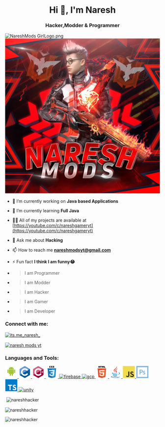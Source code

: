 <h1 align="center">Hi 👋, I'm Naresh</h1>

<h3 align="center">Hacker,Modder & Programmer</h3>


![NareshMods GirlLogo.png](https://user-images.githubusercontent.com/104439090/171969534-8e05c45e-455b-4742-a210-c21b4f754d4f.png)
![NareshMods BoyLogo.png](https://github.com/NareshHacker/NareshHacker/blob/main/NARESH%20MODS.png)

- 🔭 I’m currently working on **Java based Applications**

- 🌱 I’m currently learning **Full Java**

- 👨‍💻 All of my projects are available at [https://youtube.com/c/nareshgameryt](https://youtube.com/c/nareshgameryt)

- 💬 Ask me about **Hacking**

- 📫 How to reach me **nareshmodsyt@gmail.com**

- ⚡ Fun fact **I think I am funny😂**

- >I am Programmer 

- >I am Modder

- >I am Hacker

- >I am Gamer

- >I am Developer

<h3 align="left">Connect with me:</h3>

<p align="left">

<a href="https://instagram.com/its.me_naresh_" target="blank"><img align="center" src="https://raw.githubusercontent.com/rahuldkjain/github-profile-readme-generator/master/src/images/icons/Social/instagram.svg" alt="its.me_naresh_" height="30" width="40" /></a>

<a href="https://www.youtube.com/c/naresh mods yt" target="blank"><img align="center" src="https://raw.githubusercontent.com/rahuldkjain/github-profile-readme-generator/master/src/images/icons/Social/youtube.svg" alt="naresh mods yt" height="30" width="40" /></a>

</p>

<h3 align="left">Languages and Tools:</h3>

<p align="left"> <a href="https://developer.android.com" target="_blank" rel="noreferrer"> <img src="https://raw.githubusercontent.com/devicons/devicon/master/icons/android/android-original-wordmark.svg" alt="android" width="40" height="40"/> </a> <a href="https://www.cprogramming.com/" target="_blank" rel="noreferrer"> <img src="https://raw.githubusercontent.com/devicons/devicon/master/icons/c/c-original.svg" alt="c" width="40" height="40"/> </a> <a href="https://www.w3schools.com/cpp/" target="_blank" rel="noreferrer"> <img src="https://raw.githubusercontent.com/devicons/devicon/master/icons/cplusplus/cplusplus-original.svg" alt="cplusplus" width="40" height="40"/> </a> <a href="https://www.w3schools.com/css/" target="_blank" rel="noreferrer"> <img src="https://raw.githubusercontent.com/devicons/devicon/master/icons/css3/css3-original-wordmark.svg" alt="css3" width="40" height="40"/> </a> <a href="https://firebase.google.com/" target="_blank" rel="noreferrer"> <img src="https://www.vectorlogo.zone/logos/firebase/firebase-icon.svg" alt="firebase" width="40" height="40"/> </a> <a href="https://cloud.google.com" target="_blank" rel="noreferrer"> <img src="https://www.vectorlogo.zone/logos/google_cloud/google_cloud-icon.svg" alt="gcp" width="40" height="40"/> </a> <a href="https://www.w3.org/html/" target="_blank" rel="noreferrer"> <img src="https://raw.githubusercontent.com/devicons/devicon/master/icons/html5/html5-original-wordmark.svg" alt="html5" width="40" height="40"/> </a> <a href="https://www.java.com" target="_blank" rel="noreferrer"> <img src="https://raw.githubusercontent.com/devicons/devicon/master/icons/java/java-original.svg" alt="java" width="40" height="40"/> </a> <a href="https://developer.mozilla.org/en-US/docs/Web/JavaScript" target="_blank" rel="noreferrer"> <img src="https://raw.githubusercontent.com/devicons/devicon/master/icons/javascript/javascript-original.svg" alt="javascript" width="40" height="40"/> </a> <a href="https://www.photoshop.com/en" target="_blank" rel="noreferrer"> <img src="https://raw.githubusercontent.com/devicons/devicon/master/icons/photoshop/photoshop-line.svg" alt="photoshop" width="40" height="40"/> </a> <a href="https://www.typescriptlang.org/" target="_blank" rel="noreferrer"> <img src="https://raw.githubusercontent.com/devicons/devicon/master/icons/typescript/typescript-original.svg" alt="typescript" width="40" height="40"/> </a> <a href="https://unity.com/" target="_blank" rel="noreferrer"> <img src="https://www.vectorlogo.zone/logos/unity3d/unity3d-icon.svg" alt="unity" width="40" height="40"/> </a> </p>

<p>&nbsp;<img align="center" src="https://github-readme-stats.vercel.app/api?username=nareshhacker&show_icons=true&locale=en" alt="nareshhacker" /></p>

<p><img align="center" src="https://github-readme-streak-stats.herokuapp.com/?user=nareshhacker&" alt="nareshhacker" /></p>

<div align="center"><p align="left"> <img src="https://komarev.com/ghpvc/?username=nareshhacker&label=Profile%20views&color=0e75b6&style=flat" alt="nareshhacker" /> </p>

</div>








